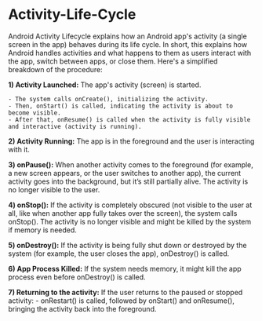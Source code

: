 # Activity-Life-Cycle

Android Activity Lifecycle explains how an Android app's activity (a single screen in the app) behaves during its life cycle. In short, this explains how Android handles activities and what happens to them as users interact with the app, switch between apps, or close them. Here's a simplified breakdown of the procedure:

**1) Activity Launched:** The app's activity (screen) is started.

    - The system calls onCreate(), initializing the activity.
    - Then, onStart() is called, indicating the activity is about to become visible.
    - After that, onResume() is called when the activity is fully visible and interactive (activity is running).
    
**2) Activity Running:** The app is in the foreground and the user is interacting with it.

**3) onPause():** When another activity comes to the foreground (for example, a new screen appears, or the user switches to another app), the current activity goes into the background, but it’s still partially alive. The activity is no longer visible to the user.

**4) onStop():** If the activity is completely obscured (not visible to the user at all, like when another app fully takes over the screen), the system calls onStop(). The activity is no longer visible and might be killed by the system if memory is needed.

**5) onDestroy():** If the activity is being fully shut down or destroyed by the system (for example, the user closes the app), onDestroy() is called.

**6) App Process Killed:** If the system needs memory, it might kill the app process even before onDestroy() is called.

**7) Returning to the activity:** If the user returns to the paused or stopped activity:
    - onRestart() is called, followed by onStart() and onResume(), bringing the activity back into the foreground.
